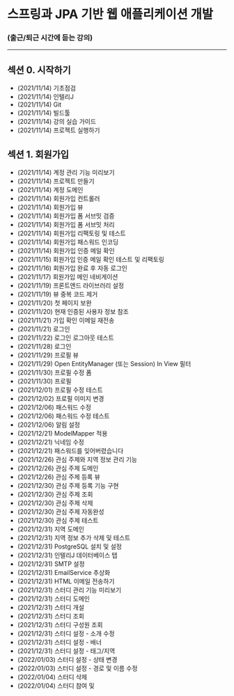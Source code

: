 # 스프링과 JPA 기반 웹 애플리케이션 개발
### (출근/퇴근 시간에 듣는 강의) 

---

## 섹션 0. 시작하기
- (2021/11/14) 기초점검
- (2021/11/14) 인텔리J
- (2021/11/14) Git
- (2021/11/14) 빌드툴
- (2021/11/14) 강의 실습 가이드
- (2021/11/14) 프로젝트 실행하기


## 섹션 1. 회원가입
- (2021/11/14) 계정 관리 기능 미리보기
- (2021/11/14) 프로젝트 만들기
- (2021/11/14) 계정 도메인
- (2021/11/14) 회원가입 컨트롤러
- (2021/11/14) 회원가입 뷰
- (2021/11/14) 회원가입 폼 서브밋 검증
- (2021/11/14) 회원가입 폼 서브밋 처리
- (2021/11/14) 회원가입 리팩토링 및 테스트
- (2021/11/14) 회원가입 패스워드 인코딩
- (2021/11/14) 회원가입 인증 메일 확인
- (2021/11/15) 회원가입 인증 메일 확인 테스트 및 리팩토링
- (2021/11/16) 회원가입 완료 후 자동 로그인
- (2021/11/17) 회원가입 메인 네비게이션 
- (2021/11/19) 프론트엔드 라이브러리 설정
- (2021/11/19) 뷰 중복 코드 제거
- (2021/11/20) 첫 페이지 보완
- (2021/11/20) 현재 인증된 사용자 정보 참조
- (2021/11/21) 가입 확인 이메일 재전송
- (2021/11/21) 로그인 
- (2021/11/22) 로그인 로그아웃 테스트
- (2021/11/28) 로그인 
- (2021/11/29) 프로필 뷰
- (2021/11/29) Open EntityManager (또는 Session) In View 필터
- (2021/11/30) 프로필 수정 폼
- (2021/11/30) 프로필 
- (2021/12/01) 프로필 수정 테스트
- (2021/12/02) 프로필 이미지 변경
- (2021/12/06) 패스워드 수정
- (2021/12/06) 패스워드 수정 테스트
- (2021/12/06) 알림 설정
- (2021/12/21) ModelMapper 적용
- (2021/12/21) 닉네임 수정
- (2021/12/21) 패스워드를 잊어버렸습니다
- (2021/12/26) 관심 주제와 지역 정보 관리 기능
- (2021/12/26) 관심 주제 도메인
- (2021/12/26) 관심 주제 등록 뷰
- (2021/12/30) 관심 주제 등록 기능 구현
- (2021/12/30) 관심 주제 조회
- (2021/12/30) 관심 주제 삭제
- (2021/12/30) 관심 주제 자동완성
- (2021/12/30) 관심 주제 테스트
- (2021/12/31) 지역 도메인
- (2021/12/31) 지역 정보 추가 삭제 및 테스트
- (2021/12/31) PostgreSQL 설치 및 설정
- (2021/12/31) 인텔리J 데이터베이스 탭
- (2021/12/31) SMTP 설정
- (2021/12/31) EmailService 추상화
- (2021/12/31) HTML 이메일 전송하기
- (2021/12/31) 스터디 관리 기능 미리보기
- (2021/12/31) 스터디 도메인
- (2021/12/31) 스터디 개설
- (2021/12/31) 스터디 조회
- (2021/12/31) 스터디 구성원 조회
- (2021/12/31) 스터디 설정 - 소개 수정
- (2021/12/31) 스터디 설정 - 배너
- (2021/12/31) 스터디 설정 - 태그/지역
- (2022/01/03) 스터디 설정 - 상태 변경
- (2022/01/03) 스터디 설정 - 경로 및 이름 수정
- (2022/01/04) 스터디 삭제
- (2022/01/04) 스터디 참여 및 
